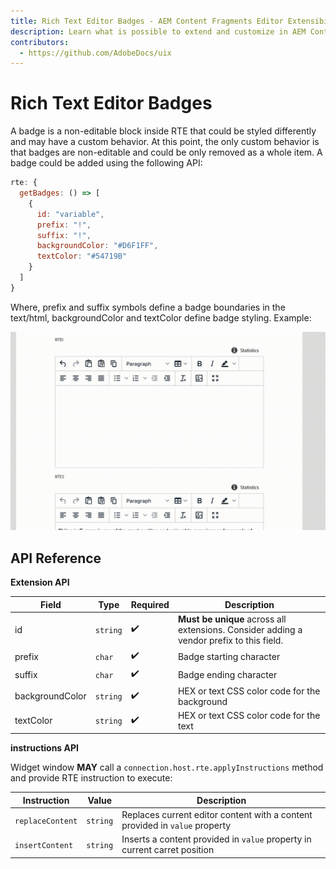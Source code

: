 ```yaml
---
title: Rich Text Editor Badges - AEM Content Fragments Editor Extensibility
description: Learn what is possible to extend and customize in AEM Content Fragments Editor
contributors:
  - https://github.com/AdobeDocs/uix
---
```


# Rich Text Editor Badges

A badge is a non-editable block inside RTE that could be styled differently and may have a custom behavior. At this point, the only custom behavior is that badges are non-editable and could be only removed as a whole item.
A badge could be added using the following API:

```js
rte: {
  getBadges: () => [
    {
      id: "variable",
      prefix: "!",
      suffix: "!",
      backgroundColor: "#D6F1FF",
      textColor: "#54719B"
    }
  ]
}
```

Where, prefix and suffix symbols define a badge boundaries in the text/html, backgroundColor and textColor define badge styling. Example:

![](./badges.gif)

## API Reference

**Extension API**

| Field | Type | Required | Description |
| ----- | ---- | -------- | ----------- |
| id | `string` | ✔️    | **Must be unique** across all extensions. Consider adding a vendor prefix to this field. |
| prefix | `char` | ✔️   | Badge starting character |
| suffix | `char` | ✔️   | Badge ending character |
| backgroundColor | `string` | ✔️    | HEX or text CSS color code for the background |
| textColor | `string` | ✔️    | HEX or text CSS color code for the text |

**instructions API**

Widget window **MAY** call a `connection.host.rte.applyInstructions` method and provide RTE instruction to execute:

| Instruction | Value |  Description |
| ----- | ---- | ----------- |
| `replaceContent` | `string` | Replaces current editor content with a content provided in `value` property |
| `insertContent` | `string` | Inserts a content provided in `value` property in current carret position |


